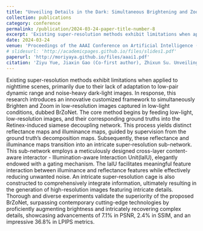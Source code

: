 ```yaml
---
title: "Unveiling Details in the Dark: Simultaneous Brightening and Zooming for Low-Light Image Enhancement"
collection: publications
category: conference
permalink: /publication/2024-03-24-paper-title-number-8
excerpt: 'Existing super-resolution methods exhibit limitations when applied to nighttime scenes, primarily due to their lack of adaptation to low-pair dynamic range and noise-heavy dark-light images. In response, this research introduces an innovative customized framework to simultaneously Brighten and Zoom in low-resolution images captured in low-light conditions, dubbed BrZoNet. The core method begins by feeding low-light, low-resolution images, and their corresponding ground truths into the Retinex-induced siamese decoupling network. This process yields distinct reflectance maps and illuminance maps, guided by supervision from the ground truth’s decomposition maps. Subsequently, these reflectance and illuminance maps transition into an intricate super-resolution sub-network. This sub-network employs a meticulously designed cross-layer content-aware interactor - Illumination-aware Interaction Unit(IaIU), elegantly endowed with a gating mechanism. The IaIU facilitates meaningful feature interaction between illuminance and reflectance features while effectively reducing unwanted noise. An intricate super-resolution cage is also constructed to comprehensively integrate information, ultimately resulting in the generation of high-resolution images featuring intricate details. Thorough and diverse experiments validate the superiority of the proposed BrZoNet, surpassing contemporary cutting-edge technologies by proficiently augmenting brightness and intricately recovering complex details, showcasing advancements of 7.1% in PSNR, 2.4% in SSIM, and an impressive 36.8% in LPIPS metrics.'
date: 2024-03-24
venue: 'Proceedings of the AAAI Conference on Artificial Intelligence (AAAI)'
# slidesurl: 'http://academicpages.github.io/files/slides1.pdf'
paperurl: 'http://moriyaya.github.io/files/aaai1.pdf'
citation: 'Ziyu Yue, Jiaxin Gao (Co-first author), Zhixun Su. Unveiling Details in the Dark: Simultaneous Brightening and Zooming for Low-Light Image Enhancement[C]//Proceedings of the AAAI Conference on Artificial Intelligence. 2024, 38(7): 6899-6907.'
---
```


Existing super-resolution methods exhibit limitations when applied to nighttime scenes, primarily due to their lack of adaptation to low-pair dynamic range and noise-heavy dark-light images. In response, this research introduces an innovative customized framework to simultaneously Brighten and Zoom in low-resolution images captured in low-light conditions, dubbed BrZoNet. The core method begins by feeding low-light, low-resolution images, and their corresponding ground truths into the Retinex-induced siamese decoupling network. This process yields distinct reflectance maps and illuminance maps, guided by supervision from the ground truth’s decomposition maps. Subsequently, these reflectance and illuminance maps transition into an intricate super-resolution sub-network. This sub-network employs a meticulously designed cross-layer content-aware interactor - Illumination-aware Interaction Unit(IaIU), elegantly endowed with a gating mechanism. The IaIU facilitates meaningful feature interaction between illuminance and reflectance features while effectively reducing unwanted noise. An intricate super-resolution cage is also constructed to comprehensively integrate information, ultimately resulting in the generation of high-resolution images featuring intricate details. Thorough and diverse experiments validate the superiority of the proposed BrZoNet, surpassing contemporary cutting-edge technologies by proficiently augmenting brightness and intricately recovering complex details, showcasing advancements of 7.1% in PSNR, 2.4% in SSIM, and an impressive 36.8% in LPIPS metrics.